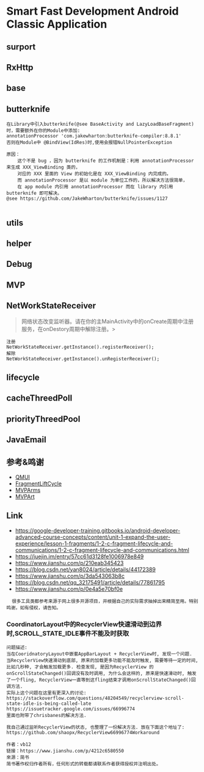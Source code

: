 # Smart Fast Development Android Classic Application 
## surport

## RxHttp

## base

## butterknife
```text
在Library中引入butterknife(@see BaseActivity and LazyLoadBaseFragment)时，需要额外在你的Module中添加:
annotationProcessor 'com.jakewharton:butterknife-compiler:8.8.1'
否则在Module中 @BindView(IdRes)时,使用会报错NullPointerException

原因：
    这个不是 bug ，因为 butterknife 的工作机制是：利用 annotationProcessor 来生成 XXX_ViewBinding 类的，
    对应的 XXX 里面的 View 的初始化是在 XXX_ViewBinding 内完成的。
    而 annotationProcessor 是以 module 为单位工作的，所以解决方法很简单，
    在 app module 内引用 annotationProcessor 而在 library 内引用 butterknife 即可解决。
@see https://github.com/JakeWharton/butterknife/issues/1127
    
```



## utils

## helper

## Debug

## MVP

## NetWorkStateReceiver
>网络状态改变监听器。请在你的主MainActivity中的onCreate周期中注册服务，在onDestory周期中解除注册。>
```text
注册
NetWorkStateReceiver.getInstance().registerReceiver();
解除
NetWorkStateReceiver.getInstance().unRegisterReceiver();
```

## lifecycle

## cacheThreedPoll 

## priorityThreedPool

## JavaEmail



## 参考&鸣谢
* [QMUI](http://qmuiteam.com/android/)
* [FragmentLiftCycle](https://github.com/ImportEffort/FragmentLiftCycle ) 
* [MVPArms](https://github.com/JessYanCoding/MVPArms) 
* [MVPArt](https://github.com/JessYanCoding/MVPArt) 

## Link
* https://google-developer-training.gitbooks.io/android-developer-advanced-course-concepts/content/unit-1-expand-the-user-experience/lesson-1-fragments/1-2-c-fragment-lifecycle-and-communications/1-2-c-fragment-lifecycle-and-communications.html
* https://juejin.im/entry/57cc61d3128fe1006978e849
* https://www.jianshu.com/p/210eab345423
* https://blog.csdn.net/yan8024/article/details/44172389
* https://www.jianshu.com/p/3da543063b8c
* https://blog.csdn.net/qq_32175491/article/details/77861795
* https://www.jianshu.com/p/0e4a5e70bf0e

```text
  很多工具类都参考来源于网上很多开源项目，并根据自己的实际需求抽掉出来精简至用。特别鸣谢，如有侵权，请告知。
```


### CoordinatorLayout中的RecyclerView快速滑动到边界时,SCROLL_STATE_IDLE事件不能及时获取

```text
问题描述:
当在CooridnatoryLayout中嵌套AppBarLayout + RecyclerView时, 发现一个问题. 当RecyclerView快速滑动到底部, 原来的加载更多功能不能及时触发, 需要等待一定的时间, 比如几秒种, 才会触发加载更多. 检查发现, 是因为RecyclerView 的onScrollStateChanged()回调没有及时调用, 为什么会这样的, 原来是快速滑动时, 触发了一个fling, RecyclerView一直等到这fling结束才调用onScrollStateChanged()回调方法.
实际上这个问题在这里有更深入的讨论:
https://stackoverflow.com/questions/48204549/recyclerview-scroll-state-idle-is-being-called-late
https://issuetracker.google.com/issues/66996774
里面也附带了chrisbanes的解决方法.

我自己通过监听RecyclerView的状态, 也整理了一份解决方法. 放在下面这个地址了:
https://github.com/shaopx/RecyclerView66996774Workaround

作者：vb12
链接：https://www.jianshu.com/p/4212c6580550
來源：简书
简书著作权归作者所有，任何形式的转载都请联系作者获得授权并注明出处。
```
